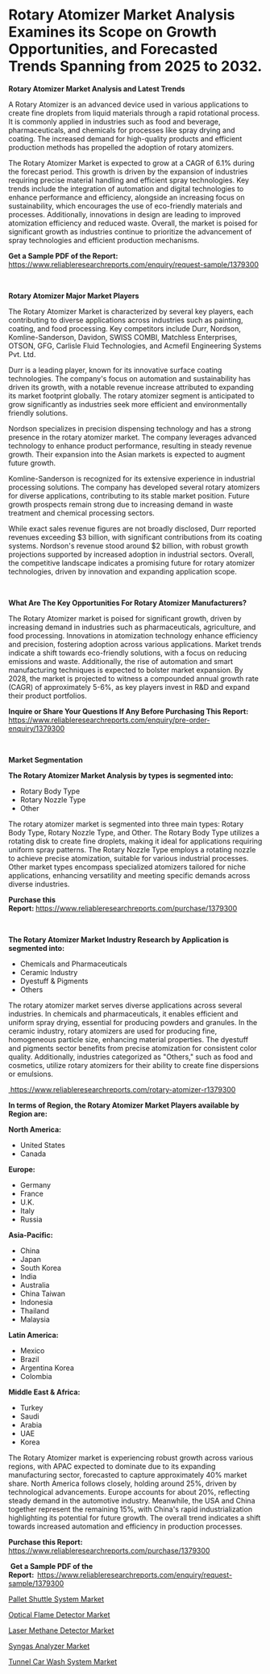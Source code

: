 <p><h1>Rotary Atomizer Market Analysis Examines its Scope on Growth Opportunities, and Forecasted Trends Spanning from 2025 to 2032.</h1></p><p><strong>Rotary Atomizer Market Analysis and Latest Trends</strong></p>
<p><p>A Rotary Atomizer is an advanced device used in various applications to create fine droplets from liquid materials through a rapid rotational process. It is commonly applied in industries such as food and beverage, pharmaceuticals, and chemicals for processes like spray drying and coating. The increased demand for high-quality products and efficient production methods has propelled the adoption of rotary atomizers.</p><p>The Rotary Atomizer Market is expected to grow at a CAGR of 6.1% during the forecast period. This growth is driven by the expansion of industries requiring precise material handling and efficient spray technologies. Key trends include the integration of automation and digital technologies to enhance performance and efficiency, alongside an increasing focus on sustainability, which encourages the use of eco-friendly materials and processes. Additionally, innovations in design are leading to improved atomization efficiency and reduced waste. Overall, the market is poised for significant growth as industries continue to prioritize the advancement of spray technologies and efficient production mechanisms.</p></p>
<p><strong>Get a Sample PDF of the Report:&nbsp;</strong> <a href="https://www.reliableresearchreports.com/enquiry/request-sample/1379300?utm_campaign=11&utm_medium=2&utm_source=Github&utm_content=ia&utm_term=11042025&utm_id=rotary-atomizer">https://www.reliableresearchreports.com/enquiry/request-sample/1379300</a></p>
<p>&nbsp;</p>
<p><strong>Rotary Atomizer Major Market Players</strong></p>
<p><p>The Rotary Atomizer Market is characterized by several key players, each contributing to diverse applications across industries such as painting, coating, and food processing. Key competitors include Durr, Nordson, Komline-Sanderson, Davidon, SWISS COMBI, Matchless Enterprises, OTSON, GFG, Carlisle Fluid Technologies, and Acmefil Engineering Systems Pvt. Ltd.</p><p>Durr is a leading player, known for its innovative surface coating technologies. The company's focus on automation and sustainability has driven its growth, with a notable revenue increase attributed to expanding its market footprint globally. The rotary atomizer segment is anticipated to grow significantly as industries seek more efficient and environmentally friendly solutions.</p><p>Nordson specializes in precision dispensing technology and has a strong presence in the rotary atomizer market. The company leverages advanced technology to enhance product performance, resulting in steady revenue growth. Their expansion into the Asian markets is expected to augment future growth.</p><p>Komline-Sanderson is recognized for its extensive experience in industrial processing solutions. The company has developed several rotary atomizers for diverse applications, contributing to its stable market position. Future growth prospects remain strong due to increasing demand in waste treatment and chemical processing sectors. </p><p>While exact sales revenue figures are not broadly disclosed, Durr reported revenues exceeding $3 billion, with significant contributions from its coating systems. Nordson's revenue stood around $2 billion, with robust growth projections supported by increased adoption in industrial sectors. Overall, the competitive landscape indicates a promising future for rotary atomizer technologies, driven by innovation and expanding application scope.</p></p>
<p>&nbsp;</p>
<p><strong>What Are The Key Opportunities For Rotary Atomizer Manufacturers?</strong></p>
<p><p>The Rotary Atomizer market is poised for significant growth, driven by increasing demand in industries such as pharmaceuticals, agriculture, and food processing. Innovations in atomization technology enhance efficiency and precision, fostering adoption across various applications. Market trends indicate a shift towards eco-friendly solutions, with a focus on reducing emissions and waste. Additionally, the rise of automation and smart manufacturing techniques is expected to bolster market expansion. By 2028, the market is projected to witness a compounded annual growth rate (CAGR) of approximately 5-6%, as key players invest in R&D and expand their product portfolios.</p></p>
<p><strong>Inquire or Share Your Questions If Any Before Purchasing This Report:</strong> <a href="https://www.reliableresearchreports.com/enquiry/pre-order-enquiry/1379300?utm_campaign=11&utm_medium=2&utm_source=Github&utm_content=ia&utm_term=11042025&utm_id=rotary-atomizer">https://www.reliableresearchreports.com/enquiry/pre-order-enquiry/1379300</a></p>
<p>&nbsp;</p>
<p><strong>Market Segmentation</strong></p>
<p><strong>The Rotary Atomizer Market Analysis by types is segmented into:</strong></p>
<p><ul><li>Rotary Body Type</li><li>Rotary Nozzle Type</li><li>Other</li></ul></p>
<p><p>The rotary atomizer market is segmented into three main types: Rotary Body Type, Rotary Nozzle Type, and Other. The Rotary Body Type utilizes a rotating disk to create fine droplets, making it ideal for applications requiring uniform spray patterns. The Rotary Nozzle Type employs a rotating nozzle to achieve precise atomization, suitable for various industrial processes. Other market types encompass specialized atomizers tailored for niche applications, enhancing versatility and meeting specific demands across diverse industries.</p></p>
<p><strong>Purchase this Report:&nbsp;</strong><a href="https://www.reliableresearchreports.com/purchase/1379300?utm_campaign=11&utm_medium=2&utm_source=Github&utm_content=ia&utm_term=11042025&utm_id=rotary-atomizer">https://www.reliableresearchreports.com/purchase/1379300</a></p>
<p>&nbsp;</p>
<p><strong>The Rotary Atomizer Market Industry Research by Application is segmented into:</strong></p>
<p><ul><li>Chemicals and Pharmaceuticals</li><li>Ceramic Industry</li><li>Dyestuff & Pigments</li><li>Others</li></ul></p>
<p><p>The rotary atomizer market serves diverse applications across several industries. In chemicals and pharmaceuticals, it enables efficient and uniform spray drying, essential for producing powders and granules. In the ceramic industry, rotary atomizers are used for producing fine, homogeneous particle size, enhancing material properties. The dyestuff and pigments sector benefits from precise atomization for consistent color quality. Additionally, industries categorized as "Others," such as food and cosmetics, utilize rotary atomizers for their ability to create fine dispersions or emulsions.</p></p>
<p><a href="https://www.reliableresearchreports.com/rotary-atomizer-r1379300?utm_campaign=11&utm_medium=2&utm_source=Github&utm_content=ia&utm_term=11042025&utm_id=rotary-atomizer">&nbsp;https://www.reliableresearchreports.com/rotary-atomizer-r1379300</a></p>
<p><strong>In terms of Region, the Rotary Atomizer Market Players available by Region are:</strong></p>
<p>
    <p> <strong> North America: </strong>
        <ul>
            <li>United States</li>
            <li>Canada</li>
        </ul>
        </p> 
    <p> <strong> Europe: </strong>
        <ul>
            <li>Germany</li>
            <li>France</li>
            <li>U.K.</li>
            <li>Italy</li>
            <li>Russia</li>
        </ul>
        </p> 
    <p> <strong> Asia-Pacific: </strong>
        <ul>
            <li>China</li>
            <li>Japan</li>
            <li>South Korea</li>
            <li>India</li>
            <li>Australia</li>
            <li>China Taiwan</li>
            <li>Indonesia</li>
            <li>Thailand</li>
            <li>Malaysia</li>
        </ul>
        </p> 
    <p> <strong> Latin America: </strong>
        <ul>
            <li>Mexico</li>
            <li>Brazil</li>
            <li>Argentina Korea</li>
            <li>Colombia</li>
        </ul>
        </p> 
    <p> <strong> Middle East & Africa: </strong>
        <ul>
            <li>Turkey</li>
            <li>Saudi</li>
            <li>Arabia</li>
            <li>UAE</li>
            <li>Korea</li>
        </ul>
    </p>
    </p>
<p><p>The Rotary Atomizer market is experiencing robust growth across various regions, with APAC expected to dominate due to its expanding manufacturing sector, forecasted to capture approximately 40% market share. North America follows closely, holding around 25%, driven by technological advancements. Europe accounts for about 20%, reflecting steady demand in the automotive industry. Meanwhile, the USA and China together represent the remaining 15%, with China's rapid industrialization highlighting its potential for future growth. The overall trend indicates a shift towards increased automation and efficiency in production processes.</p></p>
<p><strong>Purchase this Report: </strong><a href="https://www.reliableresearchreports.com/purchase/1379300?utm_campaign=11&utm_medium=2&utm_source=Github&utm_content=ia&utm_term=11042025&utm_id=rotary-atomizer">https://www.reliableresearchreports.com/purchase/1379300</a></p>
<p>&nbsp;<strong>Get a Sample PDF of the Report:&nbsp;&nbsp;</strong><a href="https://www.reliableresearchreports.com/enquiry/request-sample/1379300?utm_campaign=11&utm_medium=2&utm_source=Github&utm_content=ia&utm_term=11042025&utm_id=rotary-atomizer">https://www.reliableresearchreports.com/enquiry/request-sample/1379300</a></p>
<p><strong></strong></p>
<p><p><a href="https://github.com/vigatoimrene04/Market-Research-Report-List-1/blob/main/pallet-shuttle-system-market.md?utm_campaign=11&utm_medium=2&utm_source=Github&utm_content=ia&utm_term=11042025&utm_id=rotary-atomizer">Pallet Shuttle System Market</a></p><p><a href="https://github.com/joubehobock75/Market-Research-Report-List-1/blob/main/optical-flame-detector-market.md?utm_campaign=11&utm_medium=2&utm_source=Github&utm_content=ia&utm_term=11042025&utm_id=rotary-atomizer">Optical Flame Detector Market</a></p><p><a href="https://github.com/ozolsgasko02/Market-Research-Report-List-1/blob/main/laser-methane-detector-market.md?utm_campaign=11&utm_medium=2&utm_source=Github&utm_content=ia&utm_term=11042025&utm_id=rotary-atomizer">Laser Methane Detector Market</a></p><p><a href="https://github.com/supashcriana/Market-Research-Report-List-1/blob/main/syngas-analyzer-market.md?utm_campaign=11&utm_medium=2&utm_source=Github&utm_content=ia&utm_term=11042025&utm_id=rotary-atomizer">Syngas Analyzer Market</a></p><p><a href="https://github.com/gasiorgary79/Market-Research-Report-List-1/blob/main/tunnel-car-wash-system-market.md?utm_campaign=11&utm_medium=2&utm_source=Github&utm_content=ia&utm_term=11042025&utm_id=rotary-atomizer">Tunnel Car Wash System Market</a></p></p>